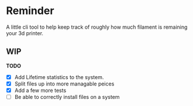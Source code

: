 # Reminder

A little cli tool to help keep track of roughly how much filament is remaining
your 3d printer. 

## WIP
**TODO**
- [X] Add Lifetime statistics to the system.
- [X] Split files up into more managable peices
- [X] Add a few more tests
- [ ] Be able to correctly install files on a system
